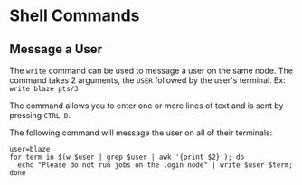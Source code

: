 # Shell Commands

## Message a User

The `write` command can be used to message a user on the same node. The command takes 2 arguments, the `USER` followed by the user's terminal. Ex: `write blaze pts/3`

The command allows you to enter one or more lines of text and is sent by pressing `CTRL D`.

The following command will message the user on all of their terminals:

```shell
user=blaze
for term in $(w $user | grep $user | awk '{print $2}'); do
  echo "Please do not run jobs on the login node" | write $user $term;
done
```
